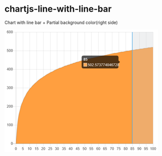 # chartjs-line-with-line-bar
Chart with line bar + Partial background color(right side)

![line-with-line-bar-chart](chart.png)
